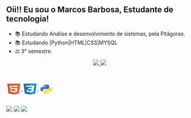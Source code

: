 ## Oii!! Eu sou o Marcos Barbosa, Estudante de tecnologia!

-  📚 Estudando Análise e desenvolvimento de sistemas, pela Pitágoras.
-  📚 Estudando |Python|HTML|CSS|MYSQL
-  ⚖ 3° semestre.

<div align="center">
  <a href="https://github.com/MarcossBarbosa">
  <img height="160em" src="https://github-readme-stats.vercel.app/api?username=MarcossBarbosa&show_icons=true&theme=dark&include_all_commits=true&count_private=true"/>     <img height="160em" src="https://github-readme-stats.vercel.app/api/top-langs/?username=MarcossBarbosa&layout=compact&langs_count=7&theme=dark"/>
</div>
<div style="display: inline_block"><br>

  ##
  
  <div>
    <img align="center" alt="HTML" height="30" width="40" src="https://raw.githubusercontent.com/devicons/devicon/master/icons/html5/html5-original.svg">
    <img align="center" alt="CSS" height="30" width="40" src="https://raw.githubusercontent.com/devicons/devicon/master/icons/css3/css3-original.svg">
    <img align="center" alt="Python" height="30" width="40" src="https://raw.githubusercontent.com/devicons/devicon/master/icons/python/python-original.svg">
  </div>
  
  ##
  
  <div>
<a href="mailto:marcosviinicius211@gmail.com"><img src="https://img.shields.io/badge/Gmail-D14836?style=for-the-badge&logo=gmail&logoColor=dark" target="_blank"></a>   <ahref="https://www.instagram.com/_ms.viniciuss/" target="_blank"><img src="https://img.shields.io/badge/-Instagram-%23E4405F?style=for-the-            badge&logo=instagram&logoColor=dark" target="_blank"></a>
<a href="https://www.linkedin.com/in/marcos-vinicius-b51516203/" target="_blank"><img src="https://img.shields.io/badge/-LinkedIn-%230077B5?style=for-the-    badge&logo=linkedin&logoColor=white" target="_blank"></a> 
  </div>
 
